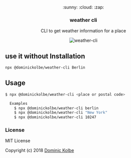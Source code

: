 <p align="center">
  <p align="center">:sunny: :cloud: :zap:</p>
  <h3 align="center">weather cli</h3>
  <p align="center">CLI to get weather information for a place<p>
</p>

<p align="center"><img src="https://cdn.jsdelivr.net/npm/@dominickolbe/weather-cli/cli.svg" alt="weather-cli"></p>

## use it without Installation
```bash
npx @dominickolbe/weather-cli Berlin
```

## Usage
```bash
$ npx @dominickolbe/weather-cli <place or postal code>

  Examples
    $ npx @dominickolbe/weather-cli berlin
    $ npx @dominickolbe/weather-cli "New York"
    $ npx @dominickolbe/weather-cli 10247
```

### License
MIT License

Copyright (c) 2018 [Dominic Kolbe](https://dominickolbe.dk)
